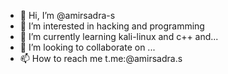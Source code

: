 - 👋 Hi, I’m @amirsadra-s
- 👀 I’m interested in hacking and programming 
- 🌱 I’m currently learning kali-linux and c++ and... 
- 💞️ I’m looking to collaborate on ...
- 📫 How to reach me t.me:@amirsadra.s

<!---
amirsadra-s/amirsadra-s is a ✨ special ✨ repository because its `README.md` (this file) appears on your GitHub profile.
You can click the Preview link to take a look at your changes.
--->
